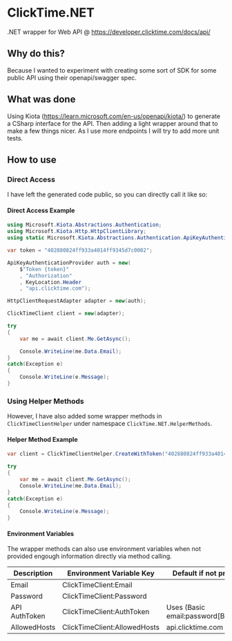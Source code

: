 # ClickTime.NET
.NET wrapper for Web API @ https://developer.clicktime.com/docs/api/

## Why do this?

Because I wanted to experiment with creating some sort of SDK for some public API
using their openapi/swagger spec.

## What was done

Using Kiota (https://learn.microsoft.com/en-us/openapi/kiota/) to generate a CSharp
interface for the API. Then adding a light wrapper around that to make a few things 
nicer. As I use more endpoints I will try to add more unit tests.

## How to use

### Direct Access

I have left the generated code public, so you can directly call it like so:

#### Direct Access Example

```csharp
using Microsoft.Kiota.Abstractions.Authentication;
using Microsoft.Kiota.Http.HttpClientLibrary;
using static Microsoft.Kiota.Abstractions.Authentication.ApiKeyAuthenticationProvider;

var token = "402880824ff933a4014ff9345d7c0002";

ApiKeyAuthenticationProvider auth = new(
    $"Token {token}"
    , "Authorization"
    , KeyLocation.Header
    , "api.clicktime.com");

HttpClientRequestAdapter adapter = new(auth);

ClickTimeClient client = new(adapter);

try
{
    var me = await client.Me.GetAsync();

    Console.WriteLine(me.Data.Email);
}
catch(Exception e)
{
    Console.WriteLine(e.Message);
}
```

### Using Helper Methods

However, I have also added some wrapper methods in `ClickTimeClientHelper` under namespace `ClickTime.NET.HelperMethods`.

#### Helper Method Example

```csharp
var client = ClickTimeClientHelper.CreateWithToken("402880824ff933a4014ff9345d7c0002");

try
{
    var me = await client.Me.GetAsync();
    Console.WriteLine(me.Data.Email);
}
catch(Exception e)
{
    Console.WriteLine(e.Message);
}
```

#### Environment Variables

The wrapper methods can also use environment variables
when not provided engough information directly via method calling.

| Description   	 | Environment Variable Key     	 | Default if not present              	 | Example                                                                     	 |
|-----------------|--------------------------------|---------------------------------------|-------------------------------------------------------------------------------|
| Email         	 | ClickTimeClient:Email        	 | 	                                     | ClickTimeClient:Email=example@gmail.com                                     	 |
| Password      	 | ClickTimeClient:Password     	 | 	                                     | ClickTimeClient:Password=123Password!                                       	 |
| API AuthToken 	 | ClickTimeClient:AuthToken    	 | Uses (Basic email:password[Base64]) 	 | ClickTimeClient:AuthToken=1kj2k3j2923i1k2j3l1k2j31k2j3                      	 |
| AllowedHosts  	 | ClickTimeClient:AllowedHosts 	 | api.clicktime.com                   	 | ClickTimeClient:AllowedHosts=api.clicktime.com,google.com,otherHostName.com 	 |